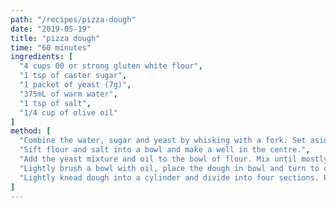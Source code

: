 ```yaml
---
path: "/recipes/pizza-dough"
date: "2019-05-19"
title: "pizza dough"
time: "60 minutes"
ingredients: [
  "4 cups 00 or strong gluten white flour",
  "1 tsp of caster sugar",
  "1 packet of yeast (7g)",
  "375mL of warm water",
  "1 tsp of salt",
  "1/4 cup of olive oil"
]
method: [
  "Combine the water, sugar and yeast by whisking with a fork. Set aside for 5 minutes - bubbles or foam should form on top.",
  "Sift flour and salt into a bowl and make a well in the centre.",
  "Add the yeast mixture and oil to the bowl of flour. Mix until mostly together and turn out onto a floured surface. Knead for 10 minutes.",
  "Lightly brush a bowl with oil, place the dough in bowl and turn to coat in oil. Cover and set to rise for 30-60 mins.",
  "Lightly knead dough into a cylinder and divide into four sections. Press and stretch into a desirable size and thickness, cover with topping and cook."
]
---
```

